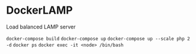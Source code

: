 # DockerLAMP
Load balanced LAMP server

`docker-compose build`
`docker-compose up`
`docker-compose up --scale php 2 -d`
`docker ps`
`docker exec -it <node> /bin/bash`